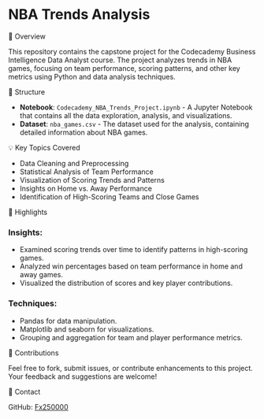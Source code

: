 # NBA Trends Analysis
📝 Overview

This repository contains the capstone project for the Codecademy Business Intelligence Data Analyst course. The project analyzes trends in NBA games, focusing on team performance, scoring patterns, and other key metrics using Python and data analysis techniques.

📂 Structure

- **Notebook**: `Codecademy_NBA_Trends_Project.ipynb` - A Jupyter Notebook that contains all the data exploration, analysis, and visualizations.
- **Dataset**: `nba_games.csv` - The dataset used for the analysis, containing detailed information about NBA games.

💡 Key Topics Covered

- Data Cleaning and Preprocessing
- Statistical Analysis of Team Performance
- Visualization of Scoring Trends and Patterns
- Insights on Home vs. Away Performance
- Identification of High-Scoring Teams and Close Games

🚀 Highlights

### Insights:
- Examined scoring trends over time to identify patterns in high-scoring games.
- Analyzed win percentages based on team performance in home and away games.
- Visualized the distribution of scores and key player contributions.

### Techniques:
- Pandas for data manipulation.
- Matplotlib and seaborn for visualizations.
- Grouping and aggregation for team and player performance metrics.

🤝 Contributions

Feel free to fork, submit issues, or contribute enhancements to this project. Your feedback and suggestions are welcome!

🔗 Contact

GitHub: [Fx250000](https://github.com/Fx250000)
